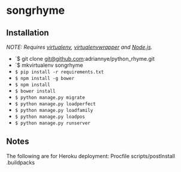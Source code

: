 # songrhyme

## Installation

*NOTE: Requires [virtualenv](http://virtualenv.readthedocs.org/en/latest/),
[virtualenvwrapper](http://virtualenvwrapper.readthedocs.org/en/latest/) and
[Node.js](http://nodejs.org/).*

* `$ git clone git@github.com:adriannye/python_rhyme.git
* `$ mkvirtualenv songrhyme
* `$ pip install -r requirements.txt`
* `$ npm install -g bower`
* `$ npm install`
* `$ bower install`
* `$ python manage.py migrate`
* `$ python manage.py loadperfect`
* `$ python manage.py loadfamily`
* `$ python manage.py loadpos`
* `$ python manage.py runserver`

## Notes

The following are for Heroku deployment:
Procfile 
scripts/postInstall 
.buildpacks
